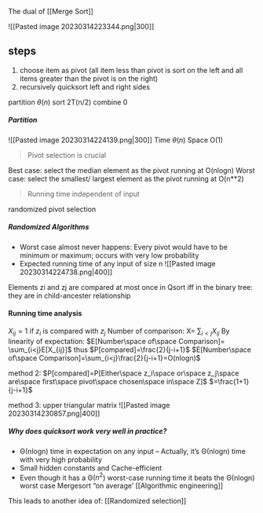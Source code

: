 The dual of [[Merge Sort]]

![[Pasted image 20230314223344.png|300]]
## steps
1. choose item as pivot (all item less than pivot is sort on the left and all items greater than the pivot is on the right)
2. recursively quicksort left and right sides

partition $\theta(n)$
sort 2T(n/2)
combine 0

##### Partition
![[Pasted image 20230314224139.png|300]]
Time $\theta(n)$
Space O(1)

> Pivot selection is crucial

Best case: select the median element as the pivot running at O(nlogn)
Worst case: select the smallest/ largest element as the pivot running at O(n**2)

>Running time independent of input

randomized pivot selection

##### Randomized Algorithms
- Worst case almost never happens: 
	 Every pivot would have to be minimum or maximum; occurs with very low probability
- Expected running time of any input of size n
![[Pasted image 20230314224738.png|400]]

Elements zi and zj are compared at most once in Qsort iff in the binary tree:
they are in child-ancester relationship

#### Running time analysis
$X_{ij}=1$ if $z_i$ is compared with $z_j$
Number of comparison: X= $\sum_{i<j}X_{ij}$
By linearity of expectation: $E[Number\space of\space Comparison]= \sum_{i<j}E[X_{ij}]$
thus $P[compared]=\frac{2}{j-i+1}$
$E[Number\space of\space Comparison]=\sum_{i<j}\frac{2}{j-i+1}=O(nlogn)$

method 2:
$P[compared]=P[Either\space z_i\space or\space z_j\space are\space first\space pivot\space chosen\space in\space Z]$
$=\frac{1+1}{j-i+1}$

method 3:
upper triangular matrix
![[Pasted image 20230314230857.png|400]]

##### Why does quicksort work very well in practice?
- Θ(nlogn) time in expectation on any input – Actually, it’s Θ(nlogn) time with very high probability 
- Small hidden constants and Cache-efficient 
- Even though it has a Θ($n^2$) worst-case running time it beats the Θ(nlogn) worst case Mergesort “on average’
[[Algorithmic engineering]]

This leads to another idea of: [[Randomized selection]]
